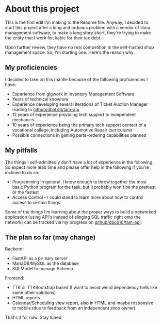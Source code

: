 # About this project

This is the first edit I'm making to the Readme file. Anyway, I decided to start this project after a long and arduous problem with a vendor of shop management software, to make a long story short, they're trying to make the entity that I work for, liable for their tax debt.

Upon further review, they have no real competition in the self-hosted shop management space. So, I'm starting one. Here's the reason why:

## My proficiencies

I decided to take on this mantle because of the following proficiencies I have:

- Experience from gigwork in Inventory Management Software
- Years of technical knowhow
- Experience developing several iterations of Ticket Auction Manager leading to [github/dbob16/tam-api](https://www.github.com/dbob16/tam-api)
- 12 years of experience providing tech support to independent mechanics
- 10 years of experience being the primary tech support contact of a vocational college, including Automotive Repair curriculums
- Possible connections in getting parts-ordering capabilities planned

## My pitfalls

The things I self-admittedly don't have a lot of experience in the following. So expect more lead time and please offer help in the following if you're inclined to do so:

- Programming in general. I know enough to throw together the most basic Python program for the task, but it probably won't be the prettiest or the fastest
- Access Control - I could stand to learn more about how to control access to certain things.

Some of the things I'm learning about the proper ways to build a networked application (using API's instead of slinging SQL traffic right onto the network) can be tracked via my progress on [github/dbob16/tam-api](https://www.github.com/dbob16/tam-api).

## The plan so far (may change)

Backend:
- FastAPI as a primary server
- MariaDB/MySQL as the database
- SQLModel to manage Schema

Frontend:
- TTK or TTKBootstrap based (I want to avoid weird dependency hells like some other solutions)
- HTML reports
- Calendar/Scheduling view report, also in HTML and maybe responsive to mobile (due to feedback from an independent shop owner)

That's it for now. Stay tuned.
